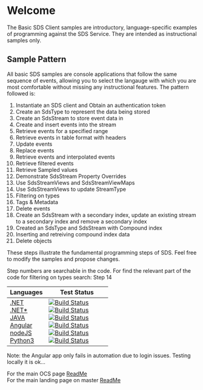 Welcome
========

The Basic SDS Client samples are introductory, language-specific examples of programming against the SDS Service. They are intended as instructional samples only.

Sample Pattern
--------------

All basic SDS samples are console applications that follow the same sequence of events, allowing you to select the langauge with which you are most comfortable without missing any instructional features. The pattern followed is:

1.  Instantiate an SDS client and Obtain an authentication token
2.  Create an SdsType to represent the data being stored
3.  Create an SdsStream to store event data in
4.  Create and insert events into the stream
5.  Retrieve events for a specified range
6.  Retrieve events in table format with headers
7.  Update events
8.  Replace events
9.  Retrieve events and interpolated events 
10. Retrieve filtered events
11. Retrieve Sampled values 
12. Demonstrate SdsStream Property Overrides
13. Use SdsStreamViews and SdsStreamViewMaps
14. Use SdsStreamViews to update StreamType
15. Filtering on types 
16. Tags & Metadata
17. Delete events
18. Create an SdsStream with a secondary index, update an existing stream to a secondary index and remove a secondary index
19. Created an SdsType and SdsStream with Compound index
20. Inserting and retreiving compound index data
21. Delete objects

These steps illustrate the fundamental programming steps of SDS.  Feel free to modify the samples and propose changes.

Step numbers are searchable in the code.  For find the relevant part of the code for filtering on types search: Step 14


|Languages|&nbsp;&nbsp;&nbsp;&nbsp;&nbsp;&nbsp;&nbsp;Test&nbsp;Status&nbsp;&nbsp;&nbsp;&nbsp;&nbsp;&nbsp;&nbsp;
------|------------
<a href="DotNet/SdsClientLibraries/SdsClientLibraries">.NET</a><br /><a href="DotNet/SdsRestApiCore">.NET*</a><br /><a href="Java/sdsjava">JAVA</a><br /><a href="JavaScript/Angular">Angular</a><br /><a href="JavaScript/NodeJs">nodeJS</a><br /><a href="Python/SDSPy/Python3">Python3</a> | [![Build Status](https://osisoft.visualstudio.com/Engineering%20Incubation/_apis/build/status/OSIsoft_OCS_Samples-CI?branchName=master&jobName=SDSDotNet)](https://osisoft.visualstudio.com/Engineering%20Incubation/_build/latest?definitionId=4334&branchName=master) <br />[![Build Status](https://osisoft.visualstudio.com/Engineering%20Incubation/_apis/build/status/OSIsoft_OCS_Samples-CI?branchName=master&jobName=SDSDotNetAPI)](https://osisoft.visualstudio.com/Engineering%20Incubation/_build/latest?definitionId=4334&branchName=master) <br /> [![Build Status](https://osisoft.visualstudio.com/Engineering%20Incubation/_apis/build/status/OSIsoft_OCS_Samples-CI?branchName=master&jobName=SDSJava)](https://osisoft.visualstudio.com/Engineering%20Incubation/_build/latest?definitionId=4334&branchName=master) <br />[![Build Status](https://osisoft.visualstudio.com/Engineering%20Incubation/_apis/build/status/OSIsoft_OCS_Samples-CI?branchName=master&jobName=SDSangJS)](https://osisoft.visualstudio.com/Engineering%20Incubation/_build/latest?definitionId=4334&branchName=master)<br />[![Build Status](https://osisoft.visualstudio.com/Engineering%20Incubation/_apis/build/status/OSIsoft_OCS_Samples-CI?branchName=master&jobName=SDSnodeJS)](https://osisoft.visualstudio.com/Engineering%20Incubation/_build/latest?definitionId=4334&branchName=master) <br /> [![Build Status](https://osisoft.visualstudio.com/Engineering%20Incubation/_apis/build/status/OSIsoft_OCS_Samples-CI?branchName=master&jobName=SDSPy)](https://osisoft.visualstudio.com/Engineering%20Incubation/_build/latest?definitionId=4334&branchName=master)



Note: the Angular app only fails in automation due to login issues.  Testing locally it is ok... 

For the main OCS page [ReadMe](../../)<br />
For the main landing page on master [ReadMe](https://github.com/osisoft/OSI-Samples)
